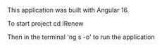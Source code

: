 This application was built with Angular 16.

To start project  cd iRenew 

Then in the terminal 'ng s -o'  to run the application

  
  
